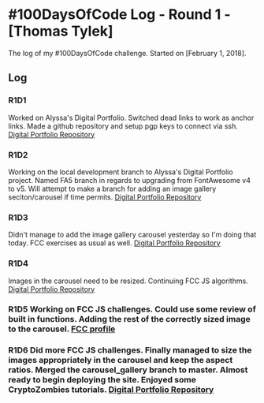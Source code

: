# #100DaysOfCode Log - Round 1 - [Thomas Tylek]

The log of my #100DaysOfCode challenge. Started on [February 1, 2018].

## Log

### R1D1 
Worked on Alyssa's Digital Portfolio. Switched dead links to work as anchor links. Made a github repository and setup pgp keys to connect via ssh. [Digital Portfolio Repository](https://github.com/zippkidd/alyssaDigitalPortfolio)

### R1D2
Working on the local development branch to Alyssa's Digital Portfolio project. Named FA5 branch in regards to upgrading from FontAwesome v4 to v5. Will attempt to make a branch for adding an image gallery seciton/carousel if time permits. [Digital Portfolio Repository](https://github.com/zippkidd/alyssaDigitalPortfolio)

### R1D3
Didn't manage to add the image gallery carousel yesterday so I'm doing that today. FCC exercises as usual as well. [Digital Portfolio Repository](https://github.com/zippkidd/alyssaDigitalPortfolio)

### R1D4
Images in the carousel need to be resized. Continuing FCC JS algorithms. [Digital Portfolio Repository](https://github.com/zippkidd/alyssaDigitalPortfolio)

### R1D5 Working on FCC JS challenges. Could use some review of built in functions. Adding the rest of the correctly sized image to the carousel. [FCC profile](https://www.freecodecamp.org/fcc5b2e0118-fd1e-4b82-bb9c-8e1152d968e5)

### R1D6 Did more FCC JS challenges. Finally managed to size the images appropriately in the carousel and keep the aspect ratios. Merged the carousel_gallery branch to master. Almost ready to begin deploying the site. Enjoyed some CryptoZombies tutorials. [Digital Portfolio Repository](https://github.com/zippkidd/alyssaDigitalPortfolio)
